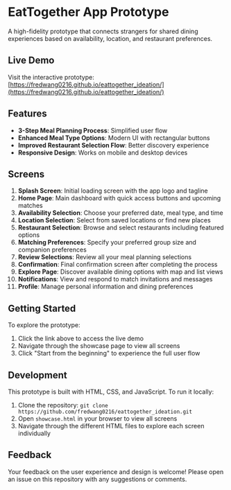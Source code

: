 # EatTogether App Prototype

A high-fidelity prototype that connects strangers for shared dining experiences based on availability, location, and restaurant preferences.

## Live Demo

Visit the interactive prototype: [https://fredwang0216.github.io/eattogether_ideation/](https://fredwang0216.github.io/eattogether_ideation/)

## Features

- **3-Step Meal Planning Process**: Simplified user flow
- **Enhanced Meal Type Options**: Modern UI with rectangular buttons
- **Improved Restaurant Selection Flow**: Better discovery experience
- **Responsive Design**: Works on mobile and desktop devices
  

## Screens

1. **Splash Screen**: Initial loading screen with the app logo and tagline
2. **Home Page**: Main dashboard with quick access buttons and upcoming matches
3. **Availability Selection**: Choose your preferred date, meal type, and time
4. **Location Selection**: Select from saved locations or find new places
5. **Restaurant Selection**: Browse and select restaurants including featured options
6. **Matching Preferences**: Specify your preferred group size and companion preferences
7. **Review Selections**: Review all your meal planning selections
8. **Confirmation**: Final confirmation screen after completing the process
9. **Explore Page**: Discover available dining options with map and list views
10. **Notifications**: View and respond to match invitations and messages
11. **Profile**: Manage personal information and dining preferences

## Getting Started

To explore the prototype:
1. Click the link above to access the live demo
2. Navigate through the showcase page to view all screens
3. Click "Start from the beginning" to experience the full user flow

## Development

This prototype is built with HTML, CSS, and JavaScript. To run it locally:

1. Clone the repository: `git clone https://github.com/fredwang0216/eattogether_ideation.git`
2. Open `showcase.html` in your browser to view all screens
3. Navigate through the different HTML files to explore each screen individually

## Feedback

Your feedback on the user experience and design is welcome! Please open an issue on this repository with any suggestions or comments.
